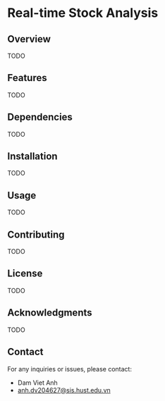 # Real-time Stock Analysis

## Overview

TODO

## Features

TODO

## Dependencies

TODO

## Installation

TODO

## Usage

TODO

## Contributing

TODO

## License

TODO

## Acknowledgments

TODO

## Contact

For any inquiries or issues, please contact:

- Dam Viet Anh 
- anh.dv204627@sis.hust.edu.vn
